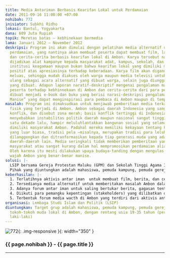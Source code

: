 ```yaml
---
title: Media Antariman Berbasis Kearifan Lokal untuk Perdamaian
date: 2011-09-16 11:08:00 +07:00
nohibah: 772
inisiator: Subkhi Ridho
lokasi: Bantul, Yogyakarta
dana: 609 Juta Rupiah
topik: Meretas batas – kebhinekaan bermedia
lama: Januari 2012 – November 2012
deskripsi: Program ini akan dimulai dengan pelatihan media alternatif untuk promosi
  perdamaian, yang nantinya akan membuat peserta dapat membuat film, laporan deskriptif-nararif
  dan cerita-cerita berbasis kearifan lokal di Ambon. Karya tersebut nantinya akan
  dijadikan alat kampanye kepada masyarakat adat, kampus, sekolah, dan forum-forum
  institusi keagamaan maupun bukan bahwa kearifan lokal yang dimiliki mempunyai implikasi
  positif atas apresiasinya terhadap keberadaan. Karya film akan digandakan secara
  meluas, sehingga mudah diakses oleh warga maupun media televisi untuk ditayangkan
  ulang sebagai acara alternatif yang dibuat warga, selain juga diunggah kedalam situs
  yang dibuat. Adapun laporan naratif-deskriptif mengenai pengalaman maupun respon
  peserta terhadap kebhinnekaan di Ambon dan cerita-cerita dari para peserta akan
  dibuat menjadi e-book dan buku yang berisi narasi-deskripsi pengalaman tentang “Ambon
  Manise” yang dapat menginspirasi para pembaca di Ambon maupun di tempat-tempat lain.
masalah: Program ini dimaksudkan untuk menjawab pemberitaan media terkait konflik
  fisik yang terjadi di Ambon. Ambon sebagai daerah Indonesia yang sangan rentan terhadap
  konflik, dan disebut zona merah; basis konflik tertinggi di Indonesia. Hal tersebut
  menyebabkan instabilitas politik daerah maupun nasional sangat tinggi. Konflik Ambon
  satu dekade lalu, hampir meluluhlantakkan bangunan sosial yang selama ini sudah
  dimiliki masyarakat Ambon. Padahal mereka memiliki kekayaan tentang kearifan lokal
  yang luar biasa, tradisi pela –misalnya, merupakan tradisi para leluhur yang mesti
  dilanggengkan dan ditranformasikan kepada tiap generasi muda yang ada di Ambon maupun
  daerah-daerah lain. Media seringkali tidak memberikan pemberitaan yang menenteramkan
  masyarakat atau sangat kurang dalam hal mempromosikan perdamaian alias terlalu provokatif.
  Oleh karena itu mesti dilakukan upaya budaya-tanding dengan mengulas dan menampilkan
  wajah Ambon yang benar-benar manise.
solusi: |-
  LSIP bersama Gereja Protestan Maluku (GPM) dan Sekolah Tinggi Agama Islam (STAIN) Ambon menggunakan pendekatan pembangunan komunitas dalam mengeksplorasi kekayaan kearifan lokal yang ada di Ambon. Workshop media pembuatan film dan penulisan cerita mengenai kearifan local akan menjadi sarara efektif perjumpaan, pertemuan, pertukaran gagasan dan pengalaman anak-anak muda di Ambon mengenai pemahaman pluralisme maupun multikulturalisme yang selama ini mereka pahami dan miliki. Berikutnya kampanye menggunakan media radio dan televisi lokal maupun situs jejaring sosial mengenai praktik-praktik perdamaian yang terjadi di masyarakat. selain itu juga menggunakan forum-forum adat sebagai sarana interaksi sosial-budaya antar anak muda dari beragam keyakinan dan kepercayaan.
  Pihak yang diuntungkan adalah mahasiswa, pemuda kampung, pemuda gereja, remaja masjid, tokoh-tokoh muda lokal di Ambon, dengan rentang usia 19-35 tahun (perempuan dan laki-laki).
keberhasilan: |-
  1. Terlatihnya aktivis antar iman  untuk membuat film, berita, dan cerita-cerita yang mendamaikan dalam media alternatif
  2. Tersedianya media alternatif untuk memberitakan masalah Ambon dalam basis antar iman
  3. Adanya forum antar iman untuk saling bertukar berita, gagasan tentang perdamaian di Ambon
  4. Diikuti para pemangku kepentingan (stakeholders) yang dilibatkan dalam setiap kegiatan LSIP dan Forlog Ambon
  5. Terbentuk forum media wacth di Ambon yang terdiri dari aktivis antar iman
organisasi: Lembaga Studi Islam dan Politik (LSIP)
diuntungkan: Target grup adalah mahasiswa, pemuda kampung, pemuda gereja, remaja masjid,
  tokoh-tokoh muda lokal di Ambon, dengan rentang usia 19-35 tahun (perempuan dan
  laki-laki)
---
```


![772](/static/img/hibahcmb/772.png){: .img-responsive }{: width="350" }

### {{ page.nohibah }} - {{ page.title }}

---
